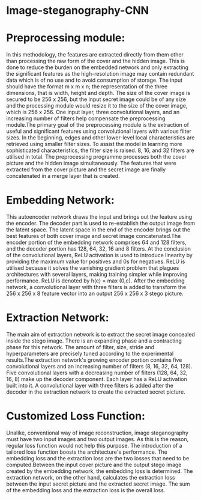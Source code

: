 # Image-steganography-CNN
# Preprocessing module:
In this methodology, the features are extracted directly from them other than processing the raw form of the cover and the hidden image. This is done to reduce the burden on the embedded network and only extracting the significant features as the high-resolution image may contain redundant data which is of no use and to avoid consumption of storage. The input should have the format m x m x n; the representation of the three dimensions, that is width, height and depth. The size of the cover image is secured to be 256 x 256, but the input secret image could be of any size and the processing module would resize it to the size of the cover image, which is 256 x 256. One input layer, three convolutional layers, and an increasing number of filters help compensate the preprocessing module.The primary goal of the preprocessing module is the extraction of useful and significant features using convolutional layers with various filter sizes. In the beginning, edges and other lower-level local characteristics are retrieved using smaller filter sizes. To assist the model in learning more sophisticated characteristics, the filter size is raised. 8, 16, and 32 filters are utilised in total. The preprocessing programme processes both the cover picture and the hidden image simultaneously. The features that were extracted from the cover picture and the secret image are finally concatenated in a merge layer that is created.
# Embedding Network: 
This autoencoder network draws the input and brings out the feature using the encoder. The decoder part is used to re-establish the output image from the latent space. The latent space in the end of the encoder brings out the best features of both cover image and secret image concatenated.The encoder portion of the embedding network comprises 64 and 128 filters, and the decoder portion has 128, 64, 32, 16 and 8 filters. At the conclusion of the convolutional layers, ReLU activation is used to introduce linearity by providing the maximum value for positives and 0s for negatives. ReLU is utilised because it solves the vanishing gradient problem that plagues architectures with several layers, making training simpler while improving performance. ReLU is denoted by h(c) = max (0,c). After the embedding network, a convolutional layer with three filters is added to transform the 256 x 256 x 8 feature vector into an output 256 x 256 x 3 stego picture. 
# Extraction Network: 
The main aim of extraction network is to extract the secret image concealed inside the stego image. There is an expanding phase and a contracting phase for this network. The amount of filter, size, stride and hyperparameters are precisely tuned according to the experimental results.The extraction network's growing encoder portion contains five convolutional layers and an increasing number of filters (8, 16, 32, 64, 128). Five convolutional layers with a decreasing number of filters (128, 64, 32, 16, 8) make up the decoder component. Each layer has a ReLU activation built into it. A convolutional layer with three filters is added after the decoder in the extraction network to create the extracted secret picture. 
# Customized Loss Function: 
Unalike, conventional way of image reconstruction, image steganography must have two input images and two output images. As this is the reason, regular loss function would not help this purpose. The introduction of a tailored loss function boosts the architecture's performance. The embedding loss and the extraction loss are the two losses that need to be computed.Between the input cover picture and the output stego image created by the embedding network, the embedding loss is determined. The extraction network, on the other hand, calculates the extraction loss between the input secret picture and the extracted secret image. The sum of the embedding loss and the extraction loss is the overall loss.

